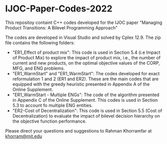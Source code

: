 # IJOC-Paper-Codes-2022
This repositoy containt C++ codes developed for the IJOC paper "Managing Product Transitions: A Bilevel Programming Approach"

The codes are developed in Visual Studio and solved by Cplex 12.9. The zip file contains the following folders:

- "ER1_Effect of product mix": This code is used in Section 5.4 (i.e Impact of Product Mix) to explore the impact of product mix, i.e., the number of current and new
products, on the optimal objective values of the CORP, MFG, and ENG problems.
- "ER1_WarmStart" and "ER1_WarmStart": The codes developed for exact reformulation 1 and 2 (ER1 and ER2). These are the main codes that are equipped with the greedy heuristic presented in Appendix A of the Online Supplement.
- "ER1_WarmStart - Multiple ENGs": The code of the algorithm presented in Appendix C of the Online Supplement. This codes is used in Section 5.3 to account fo multiple ENG entities.
- "ER2-Cost of Decentralization": This code is used in Section 5.5 (Cost of Decentralization) to evaluate the impact of bilevel decision hierarchy on the objective function performance.


Please direct your questions and suggestions to Rahman Khorramfar at khorram@mit.edu



